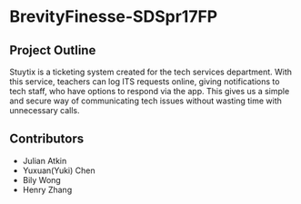 # BrevityFinesse-SDSpr17FP

## Project Outline

Stuytix is a ticketing system created for the tech services department. With this service, teachers can log ITS requests online, giving notifications to tech staff, who have options to respond via the app. This gives us a simple and secure way of communicating tech issues without wasting time with unnecessary calls.

## Contributors

* Julian Atkin
* Yuxuan(Yuki) Chen
* Bily Wong
* Henry Zhang
